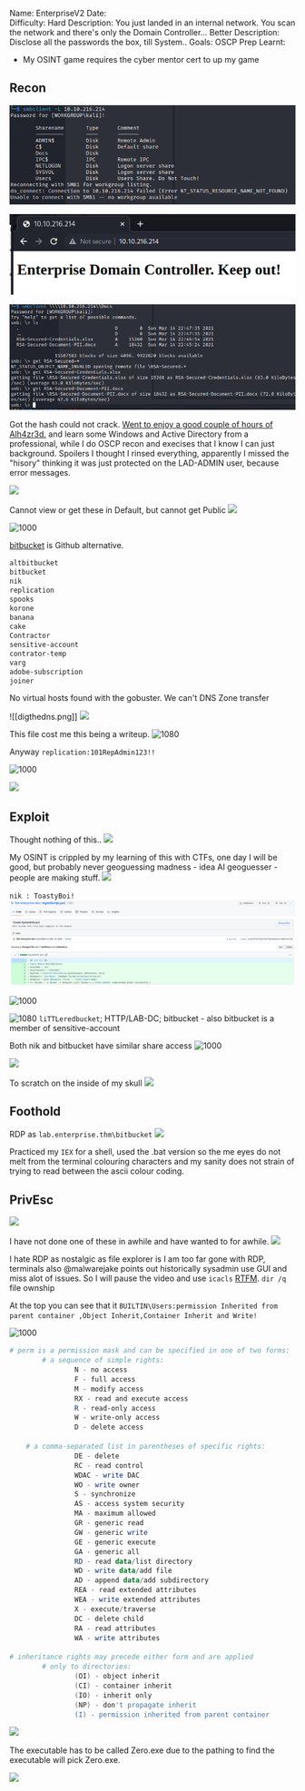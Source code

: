 
Name: EnterpriseV2
Date:  
Difficulty:  Hard
Description:  You just landed in an internal network. You scan the network and there's only the Domain Controller...
Better Description:  Disclose all the passwords the box, till System..
Goals:  OSCP Prep
Learnt:
- My OSINT game requires the cyber mentor cert to up my game


## Recon

![](smbshares.png)


![](httproot.png)


![](credentialexfiled.png)

Got the hash could not crack. [Went to enjoy a good couple of hours of Alh4zr3d.](https://www.youtube.com/watch?v=Su3rl9xjyqU&t=800s) and learn some Windows and Active Directory from a professional, while I do OSCP recon and execises that I know  I can just background. Spoilers I thought I rinsed everything, apparently I missed the "hisory" thinking it was just protected on the LAD-ADMIN user, because error messages. 

![](crackmapexecshares.png)

Cannot view or get these in Default, but cannot get Public
![](defaultuserdirs.png)

![1000](cmeridbrute.png)

[bitbucket](https://bitbucket.org/product) is Github alternative.
```
altbitbucket
bitbucket
nik
replication
spooks
korone
banana
cake
Contractor
sensitive-account
contrator-temp
varg
adobe-subscription
joiner
```

No virtual hosts found with the gobuster.  We can't DNS Zone transfer

![[digthedns.png]]
![](digthedns.png)

This file cost me this being a writeup.
![1080](historywithat.png)

Anyway `replication:101RepAdmin123!!`

![1000](sadcme.png)

![](asproast.png)

## Exploit

Thought nothing of this..
![](foundnoemailthoughtnothingofit.png)

My OSINT is crippled by my learning of this with CTFs, one day I will be good, but probably never geoguessing madness - idea AI geoguesser - people are making stuff.
![](enterprisegithub.png)

`nik : ToastyBoi!`
![1000](TryHackMe/Markdown/EnterpriseV2/Screenshots/passwords.png)

![1000](cmetoasty.png)

![1080](kerberoast.png)
`liTTLeredbucket`; HTTP/LAB-DC; bitbucket - also bitbucket is a member of sensitive-account

Both nik and bitbucket have similar share access
![1000](bbsmbshares.png)

![](cmethebitbucket.png)

To scratch on the inside of my skull
![](bitpsscript.png)

## Foothold

RDP as `lab.enterprise.thm\bitbucket` 
![](foothold.png)

Practiced my `IEX` for a shell, used the .bat version so the me eyes  do not melt from the terminal colouring characters and my sanity does not strain of trying to read between the ascii colour coding. 

## PrivEsc


![](dllhijacking.png)

I have not done one of these in awhile and have wanted to for awhile.
![](servicepath.png)    

I hate RDP as nostalgic as file explorer is I am too far gone with RDP, terminals also @malwarejake points out historically sysadmin use GUI and miss alot of issues. So I will pause the video and use `icacls` [RTFM](https://learn.microsoft.com/en-us/windows-server/administration/windows-commands/icacls).
`dir /q` file ownship

At the top you can see that it `BUILTIN\Users:permission Inherited from parent container ,Object Inherit,Container Inherit and Write!` 

![1000](pathperms.png)

```powershell
# perm is a permission mask and can be specified in one of two forms:
        # a sequence of simple rights:
                N - no access
                F - full access
                M - modify access
                RX - read and execute access
                R - read-only access
                W - write-only access
                D - delete access

	# a comma-separated list in parentheses of specific rights:
                DE - delete
                RC - read control
                WDAC - write DAC
                WO - write owner
                S - synchronize
                AS - access system security
                MA - maximum allowed
                GR - generic read
                GW - generic write
                GE - generic execute
                GA - generic all
                RD - read data/list directory
                WD - write data/add file
                AD - append data/add subdirectory
                REA - read extended attributes
                WEA - write extended attributes
                X - execute/traverse
                DC - delete child
                RA - read attributes
                WA - write attributes

# inheritance rights may precede either form and are applied
        # only to directories:
                (OI) - object inherit
                (CI) - container inherit
                (IO) - inherit only
                (NP) - don't propagate inherit
                (I) - permission inherited from parent container
```

![](scstop.png)

The executable has to be called Zero.exe due to the pathing to find the executable will pick Zero.exe. 

![](system.png)